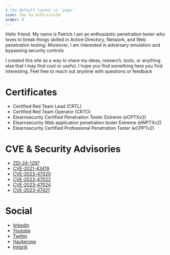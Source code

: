```yaml
---
# the default layout is 'page'
icon: fas fa-info-circle
order: 4
---
```


Hello friend. My name is Patrick I am an enthusiastic penetration tester who loves to break things skilled in Active Directory, Network, and Web penetration testing. Moreover, I am interested in adversary emulation and bypassing security controls

I created this site as a way to share my ideas, research, tools, or anything else that I may find cool or useful. I hope you find something here you find interesting. Feel free to reach out anytime with questions or feedback

# Certificates

- Certified Red Team Lead (CRTL)
- Certified Red Team Operator (CRTO)
- Elearnsecurity Certified Penetration Tester Extreme (eCPTXv2)
- Elearnsecurity Web application penetration tester Extreme (eWPTXv2)
- Elearnsecurity Certified Professional Penetration Tester (eCPPTv2)


# CVE & Security Advisories
- [ZDI-24-1297](https://www.zerodayinitiative.com/advisories/ZDI-24-1297/)
- [CVE-2021-43419](https://github.com/Patrick0x41/Security-Advisories/tree/main/CVE-2021-43419)
- [CVE-2023-47020](https://github.com/Patrick0x41/Security-Advisories/tree/main/CVE-2023-47020)
- [CVE-2023-47022](https://github.com/Patrick0x41/Security-Advisories/tree/main/CVE-2023-47022)
- [CVE-2023-47024](https://github.com/Patrick0x41/Security-Advisories/tree/main/CVE-2023-47024)
- [CVE-2023-47421](https://github.com/Patrick0x41/Security-Advisories/tree/main/CVE-2023-47421)

# Social
- [linkedin](https://www.linkedin.com/in/patrick0x41/)
- [Youtube](https://www.youtube.com/channel/UCgCxwu_S1B7VBcUr0iwFP0w)
- [Twitter](https://twitter.com/patrick0x41)
- [Hackerone](https://hackerone.com/30t4)
- [Intigriti](https://app.intigriti.com/profile/30t4_)
